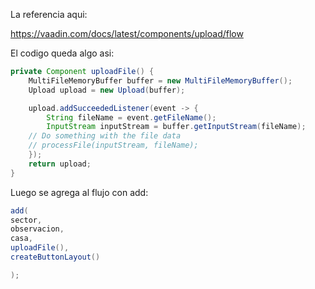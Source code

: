 La referencia aqui:

https://vaadin.com/docs/latest/components/upload/flow

El codigo queda algo asi:

```java
private Component uploadFile() {
	MultiFileMemoryBuffer buffer = new MultiFileMemoryBuffer();
	Upload upload = new Upload(buffer);

	upload.addSucceededListener(event -> {
		String fileName = event.getFileName();
		InputStream inputStream = buffer.getInputStream(fileName);
	// Do something with the file data
	// processFile(inputStream, fileName);
	});
	return upload;
}
```

Luego se agrega al flujo con add:

```java
add(
sector,
observacion,
casa,
uploadFile(),
createButtonLayout()

);
```

